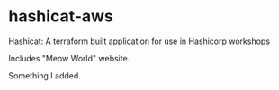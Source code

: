 # hashicat-aws
Hashicat: A terraform built application for use in Hashicorp workshops

Includes "Meow World" website.

Something I added.
